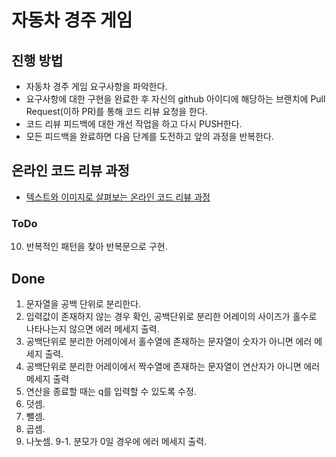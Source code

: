# 자동차 경주 게임
## 진행 방법
* 자동차 경주 게임 요구사항을 파악한다.
* 요구사항에 대한 구현을 완료한 후 자신의 github 아이디에 해당하는 브랜치에 Pull Request(이하 PR)를 통해 코드 리뷰 요청을 한다.
* 코드 리뷰 피드백에 대한 개선 작업을 하고 다시 PUSH한다.
* 모든 피드백을 완료하면 다음 단계를 도전하고 앞의 과정을 반복한다.

## 온라인 코드 리뷰 과정
* [텍스트와 이미지로 살펴보는 온라인 코드 리뷰 과정](https://github.com/next-step/nextstep-docs/tree/master/codereview)

### ToDo
10. 반복적인 패턴을 찾아 반복문으로 구현.


## Done
1. 문자열을 공백 단위로 분리한다.
2. 입력값이 존재하지 않는 경우 확인, 공백단위로 분리한 어레이의 사이즈가 홀수로 나타나는지 않으면 에러 메세지 출력.
3. 공백단위로 분리한 어레이에서 홀수열에 존재하는 문자열이 숫자가 아니면 에러 메세지 출력.
4. 공백단위로 분리한 어레이에서 짝수열에 존재하는 문자열이 연산자가 아니면 에러 메세지 출력
5. 연산을 종료할 때는 q를 입력할 수 있도록 수정.
6. 덧셈.
7. 뺄셈.
8. 곱셈.
9. 나눗셈.
9-1. 분모가 0일 경우에 에러 메세지 출력.


